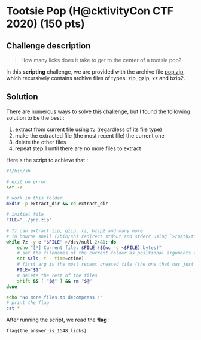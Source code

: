 # Tootsie Pop (H@cktivityCon CTF 2020) (150 pts)

## Challenge description
> How many licks does it take to get to the center of a tootsie pop?

In this **scripting** challenge, we are provided with the archive file [pop.zip](https://github.com/malikDaCoda/CTFs-writeups/tree/master/scripting/H%40cktivityCon%20CTF%202020-Tootsie%20Pop/pop.zip), which recursively contains archive files of types: zip, gzip, xz and bzip2.

## Solution
There are numerous ways to solve this challenge, but I found the following solution to be the best :
1. extract from current file using `7z` (regardless of its file type)
2. make the extracted file (the most recent file) the current one
3. delete the other files
4. repeat step 1 until there are no more files to extract

Here's the script to achieve that :
```sh
#!/bin/sh

# exit on error
set -e

# work in this folder
mkdir -p extract_dir && cd extract_dir

# initial file
FILE="../pop.zip"

# 7z can extract zip, gzip, xz, bzip2 and many more
# in bourne shell (/bin/sh) redirect stdout and stderr using `>/path/to/file 2>&1`
while 7z -y e "$FILE" >/dev/null 2>&1; do
    echo "[*] Current file: $FILE ($(wc -c <$FILE) bytes)"
    # set the filenames of the current folder as positional arguments (sorted by the time of change)
    set $(ls -t --time=ctime)
    # first arg is the most recent created file (the one that has just been extracted)
    FILE="$1"
    # delete the rest of the files
    shift && [ "$@" ] && rm "$@"
done

echo "No more files to decompress !"
# print the flag
cat *
```

After running the script, we read the **flag** :
```
flag{the_answer_is_1548_licks}
```

